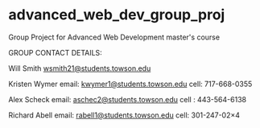 # advanced_web_dev_group_proj
Group Project for Advanced Web Development master's course

GROUP CONTACT DETAILS:

Will Smith
wsmith21@students.towson.edu

Kristen Wymer
  email: kwymer1@students.towson.edu
  cell: 717-668-0355 
  

Alex Scheck
	email: aschec2@students.towson.edu
	cell : 443-564-6138
	
Richard Abell
   email: rabell1@students.towson.edu 
   cell: 301-247-02×4

